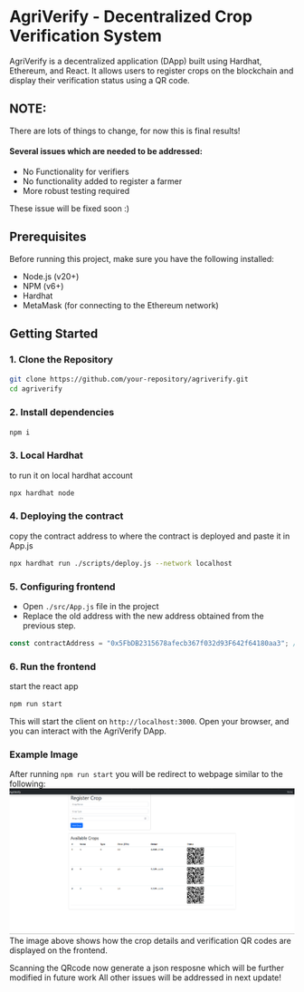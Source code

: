 # AgriVerify - Decentralized Crop Verification System

AgriVerify is a decentralized application (DApp) built using Hardhat, Ethereum, and React. It allows users to register crops on the blockchain and display their verification status using a QR code.

## NOTE:
There are lots of things to change, for now this is final results! 
#### Several issues which are needed to be addressed:
- No Functionality for verifiers
- No functionality added to register a farmer
- More robust testing required

These issue will be fixed soon :)

## Prerequisites

Before running this project, make sure you have the following installed:

- Node.js (v20+)
- NPM (v6+)
- Hardhat
- MetaMask (for connecting to the Ethereum network)

## Getting Started

### 1. Clone the Repository

```bash
git clone https://github.com/your-repository/agriverify.git
cd agriverify
```

### 2. Install dependencies

```bash
npm i
```

### 3. Local Hardhat

to run it on local hardhat account
```bash
npx hardhat node
```

### 4. Deploying the contract
copy the contract address to where the contract is deployed and paste it in App.js

```bash
npx hardhat run ./scripts/deploy.js --network localhost
```

### 5. Configuring frontend

- Open ```./src/App.js``` file in the project
- Replace the old address with the new address obtained from the previous step.

```jsx
const contractAddress = "0x5FbDB2315678afecb367f032d93F642f64180aa3"; // Replace with actual deployed contract address
```
### 6. Run the frontend

start the react app
```bash 
npm run start
```

This will start the client on ```http://localhost:3000```. Open your browser, and you can interact with the AgriVerify DApp.


### Example Image
After running ```npm run start``` you will be redirect to webpage similar to the following:
<img src="public\example.png"/>
The image above shows how the crop details and verification QR codes are displayed on the frontend.

Scanning the QRcode now generate a json resposne which will be further modified in future work
All other issues will be addressed in next update!
